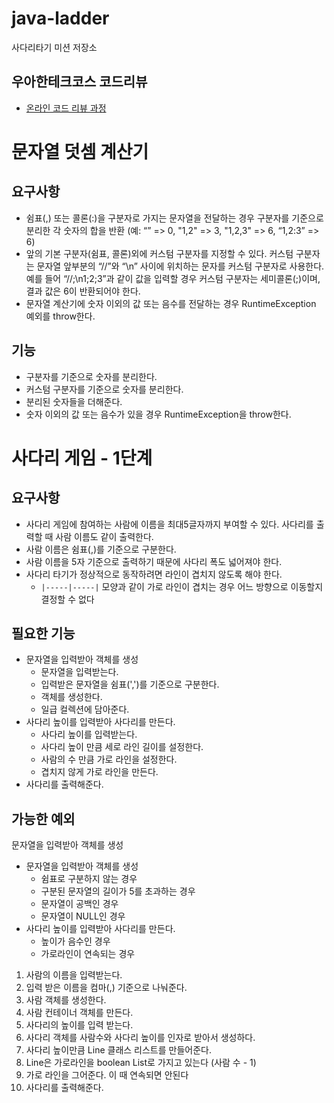 # java-ladder
사다리타기 미션 저장소

## 우아한테크코스 코드리뷰
* [온라인 코드 리뷰 과정](https://github.com/woowacourse/woowacourse-docs/blob/master/maincourse/README.md)

# 문자열 덧셈 계산기

## 요구사항

- 쉼표(,) 또는 콜론(:)을 구분자로 가지는 문자열을 전달하는 경우 구분자를 기준으로 분리한 각 숫자의 합을 반환 (예: “” => 0, "1,2" => 3, "1,2,3" => 6, “1,2:3” => 6)
- 앞의 기본 구분자(쉼표, 콜론)외에 커스텀 구분자를 지정할 수 있다. 커스텀 구분자는 문자열 앞부분의 “//”와 “\n” 사이에 위치하는 문자를 커스텀 구분자로 사용한다. 예를 들어 “//;\n1;2;3”과 같이 값을 입력할 경우 커스텀 구분자는 세미콜론(;)이며, 결과 값은 6이 반환되어야 한다.
- 문자열 계산기에 숫자 이외의 값 또는 음수를 전달하는 경우 RuntimeException 예외를 throw한다.

## 기능

- 구분자를 기준으로 숫자를 분리한다.
- 커스텀 구분자를 기준으로 숫자를 분리한다.
- 분리된 숫자들을 더해준다.
- 숫자 이외의 값 또는 음수가 있을 경우 RuntimeException을 throw한다.

# 사다리 게임 - 1단계

## 요구사항

- 사다리 게임에 참여하는 사람에 이름을 최대5글자까지 부여할 수 있다. 사다리를 출력할 때 사람 이름도 같이 출력한다.
- 사람 이름은 쉼표(,)를 기준으로 구분한다.
- 사람 이름을 5자 기준으로 출력하기 때문에 사다리 폭도 넓어져야 한다.
- 사다리 타기가 정상적으로 동작하려면 라인이 겹치지 않도록 해야 한다.
  - `|-----|-----|` 모양과 같이 가로 라인이 겹치는 경우 어느 방향으로 이동할지 결정할 수 없다

## 필요한 기능

- 문자열을 입력받아 객체를 생성
  - 문자열을 입력받는다.
  - 입력받은 문자열을 쉼표(',')를 기준으로 구분한다.
  - 객체를 생성한다.
  - 일급 컬렉션에 담아준다.
- 사다리 높이를 입력받아 사다리를 만든다.
  - 사다리 높이를 입력받는다.
  - 사다리 높이 만큼 세로 라인 길이를 설정한다.
  - 사람의 수 만큼 가로 라인을 설정한다.
  - 겹치지 않게 가로 라인을 만든다.
- 사다리를 출력해준다.

## 가능한 예외

문자열을 입력받아 객체를 생성

- 문자열을 입력받아 객체를 생성
  - 쉼표로 구분하지 않는 경우
  - 구분된 문자열의 길이가 5를 초과하는 경우
  - 문자열이 공백인 경우
  - 문자열이 NULL인 경우
- 사다리 높이를 입력받아 사다리를 만든다.
  - 높이가 음수인 경우
  - 가로라인이 연속되는 경우



1. 사람의 이름을 입력받는다.
2. 입력 받은 이름을 컴마(,) 기준으로 나눠준다.
3. 사람 객체를 생성한다.
4. 사람 컨테이너 객체를 만든다. 
5. 사다리의 높이를 입력 받는다.
6. 사다리 객체를 사람수와 사다리 높이를 인자로 받아서 생성하다.
7. 사다리 높이만큼 Line 클래스 리스트를 만들어준다.
  1. Line은 가로라인을 boolean List로 가지고 있는다 (사람 수 - 1)
  2. 가로 라인을 그어준다. 이 때 연속되면 안된다
8. 사다리를 출력해준다.
